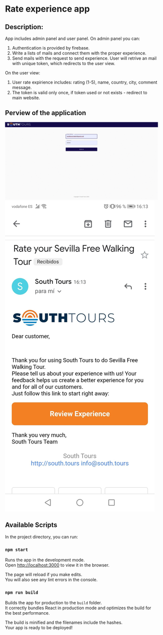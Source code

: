 # Rate experience app

## Description:

App includes admin panel and user panel.
On admin panel you can:

1. Authentication is provided by firebase.
2. Write a lists of mails and connect them with the proper experience.
3. Send mails with the request to send experience. User will retrive an mail with unique token, which redirects to the user view.

On the user view:

1. User rate expirience includes: rating (1-5), name, country, city, comment message.
2. The token is valid only once, if token used or not exists - redirect to main website.

## Perview of the application

![viewPanel](./images/viewAdminPanel.gif)
![mobileversion](./images/sendMail.jpg)

## Available Scripts

In the project directory, you can run:

### `npm start`

Runs the app in the development mode.<br />
Open [http://localhost:3000](http://localhost:3000) to view it in the browser.

The page will reload if you make edits.<br />
You will also see any lint errors in the console.

### `npm run build`

Builds the app for production to the `build` folder.<br />
It correctly bundles React in production mode and optimizes the build for the best performance.

The build is minified and the filenames include the hashes.<br />
Your app is ready to be deployed!
